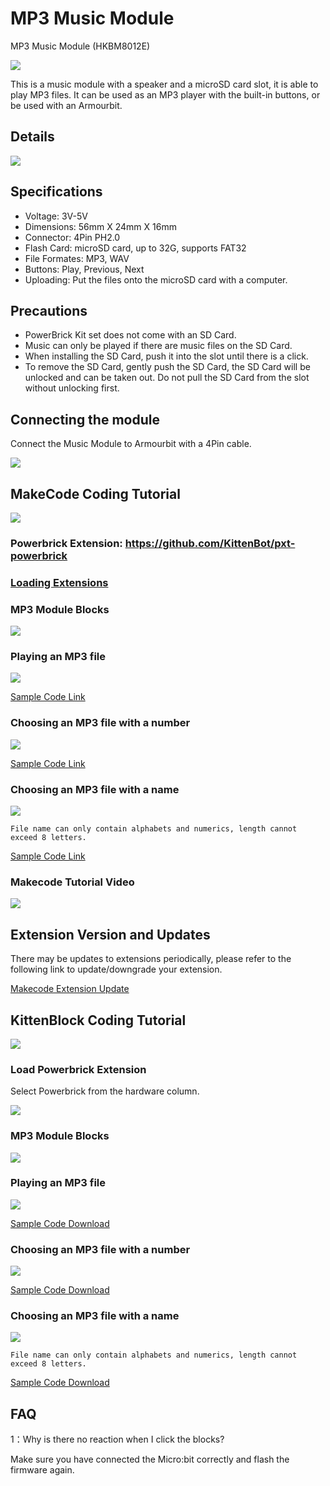 # MP3 Music Module

MP3 Music Module (HKBM8012E)

![](./images/12_03.png)

This is a music module with a speaker and a microSD card slot, it is able to play MP3 files. It can be used as an MP3 player with the built-in buttons, or be used with an Armourbit.


## Details

![](./images/12_02.png)

## Specifications

- Voltage: 3V-5V
- Dimensions: 56mm X 24mm X 16mm
- Connector: 4Pin PH2.0
- Flash Card: microSD card, up to 32G, supports FAT32
- File Formates: MP3, WAV
- Buttons: Play, Previous, Next
- Uploading: Put the files onto the microSD card with a computer.

## Precautions

- PowerBrick Kit set does not come with an SD Card.
- Music can only be played if there are music files on the SD Card.
- When installing the SD Card, push it into the slot until there is a click.
- To remove the SD Card, gently push the SD Card, the SD Card will be unlocked and can be taken out. Do not pull the SD Card from the slot without unlocking first.

## Connecting the module

Connect the Music Module to Armourbit with a 4Pin cable.

![](./images/mp3_wire.png)

## MakeCode Coding Tutorial

![](./images/mcbanner.png)

### Powerbrick Extension: https://github.com/KittenBot/pxt-powerbrick

### [Loading Extensions](../../Makecode/powerBrickMC)

### MP3 Module Blocks

![](./images/mp3blocks.png)

### Playing an MP3 file

![](./images/mp3.png)

[Sample Code Link](https://makecode.microbit.org/_1zuJ9JUkK3WT)

### Choosing an MP3 file with a number

![](./images/mp3id.png)

[Sample Code Link](https://makecode.microbit.org/_PqF5VqYgp6Yu)

### Choosing an MP3 file with a name

![](./images/mp3name.png)

    File name can only contain alphabets and numerics, length cannot exceed 8 letters.

[Sample Code Link](https://makecode.microbit.org/_2uChE8PtC8fT)

### Makecode Tutorial Video

[![](./images/mp3tut.png)](https://www.youtube.com/watch?v=h2XQ463V5CE)

## Extension Version and Updates

There may be updates to extensions periodically, please refer to the following link to update/downgrade your extension.

[Makecode Extension Update](../../../Makecode/makecode_extensionUpdate)

## KittenBlock Coding Tutorial

![](./images/kbbanner.png)

### Load Powerbrick Extension

Select Powerbrick from the hardware column.

![](./kbimages/addextension.png)

### MP3 Module Blocks

![](./kbimages/kbmp3blocks.png)

### Playing an MP3 file

![](./kbimages/mp3play.png)

[Sample Code Download](https://bit.ly/PowerbrickM10_01sb3)

### Choosing an MP3 file with a number

![](./kbimages/mp3playbyid.png)

[Sample Code Download](https://bit.ly/PowerbrickM10_02sb3)

### Choosing an MP3 file with a name

![](./kbimages/mp3playbyname.png)

    File name can only contain alphabets and numerics, length cannot exceed 8 letters.

[Sample Code Download](https://bit.ly/PowerbrickM10_03sb3)

## FAQ

1：Why is there no reaction when I click the blocks?

Make sure you have connected the Micro:bit correctly and flash the firmware again.